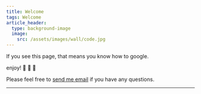 ```yaml
---
title: Welcome
tags: Welcome
article_header:
  type: background-image
  image:
    src: /assets/images/wall/code.jpg
---
```


If you see this page, that means you know how to google. 

enjoy! :ghost: :ghost: :ghost:

Please feel free to [send me email](mailto:3a99in5@gmail.com) if you have any questions.

<!--more-->

---